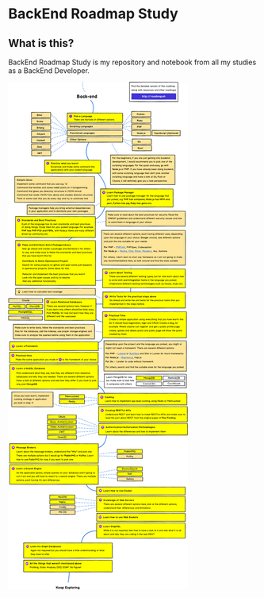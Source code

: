 # BackEnd Roadmap Study

## What is this?

BackEnd Roadmap Study is my repository and notebook from all my studies as a BackEnd Developer.

![](.gitbook/assets/backend.png)

